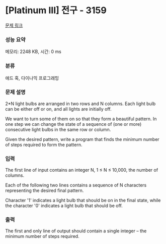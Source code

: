 # [Platinum III] 전구 - 3159 

[문제 링크](https://www.acmicpc.net/problem/3159) 

### 성능 요약

메모리: 2248 KB, 시간: 0 ms

### 분류

애드 혹, 다이나믹 프로그래밍

### 문제 설명

<p>2*N light bulbs are arranged in two rows and N columns. Each light bulb can be either off or on, and all lights are initially off. </p>

<p>We want to turn some of them on so that they form a beautiful pattern. In one step we can change the state of a sequence of (one or more) consecutive light bulbs in the same row or column. </p>

<p>Given the desired pattern, write a program that finds the minimum number of steps required to form the pattern. </p>

### 입력 

 <p>The first line of input contains an integer N, 1 ≤ N ≤ 10,000, the number of columns. </p>

<p>Each of the following two lines contains a sequence of N characters representing the desired final pattern. </p>

<p>Character '1' indicates a light bulb that should be on in the final state, while the character '0' indicates a light bulb that should be off. </p>

### 출력 

 <p>The first and only line of output should contain a single integer – the minimum number of steps required. </p>

